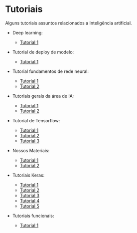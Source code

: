 # **Tutoriais**

Alguns tutoriais assuntos relacionados a Inteligência artificial.

* Deep learning:
    * [Tutorial 1](https://github.com/jeffheaton/t81_558_deep_learning)


* Tutorial de deploy de modelo:
    * [Tutorial 1](https://www.youtube.com/watch?v=H73m9XvKHug&list=PLjy4p-07OYzs868mt8BYu1Hz3Dz5iYPIH=)


* Tutorial fundamentos de rede neural:
    * [Tutorial 1](https://www.youtube.com/watch?v=PNqc4fkdfIo&list=PL6DA09D4349A1EB86)
    * [Tutorial 2](https://www.youtube.com/watch?v=ujBiM9stPHU&list=PLC112AD1C69432FDB)

* Tutoriais gerais da área de IA:
    * [Tutorial 1](https://www.youtube.com/channel/UCWN3xxRkmTPmbKwht9FuE5A)
    * [Tutorial 2](https://www.inteligenciaartificial.me/)


* Tutorial de Tensorflow:
    * [Tutorial 1](https://github.com/jeffheaton/tf-intro/blob/master/soa-pas-2018-session11.ipynb)
    * [Tutorial 2](https://www.youtube.com/watch?v=5Ym-dOS9ssA&list=PLhhyoLH6IjfxVOdVC1P1L5z5azs0XjMsb)
    * [Tutorial 3](https://www.youtube.com/watch?v=tPYj3fFJGjk)

* Nossos Materiais:
    * [Tutorial 1](https://github.com/TailUFPB/DiretoriaIA)
    * [Tutorial 2](https://colab.research.google.com/drive/1b3QpTlocYfJfCGb4p4Mfk5netTVwwqvX?usp=sharing)

* Tutoriais Keras:
    * [Tutorial 1](https://www.youtube.com/watch?v=qFJeN9V1ZsI)
    * [Tutorial 2](https://www.youtube.com/watch?v=LCXEuJSwd1E&list=PLjy4p-07OYzulelvJ5KVaT2pDlxivl_BN)
    * [Tutorial 3](https://www.youtube.com/watch?v=wQ8BIBpya2k)
    * [Tutorial 4](https://www.youtube.com/watch?v=tDaGT4N4aCA&list=PLZbbT5o_s2xrwRnXk_yCPtnqqo4_u2YGL)
    * [Tutorial 5](https://www.youtube.com/watch?v=_ZZVtuEgrJw)

* Tutoriais funcionais:
    * [Tutorial 1](https://www.youtube.com/watch?v=j-3vuBynnOE)


